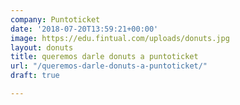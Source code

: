 ```yaml
---
company: Puntoticket
date: '2018-07-20T13:59:21+00:00'
image: https://edu.fintual.com/uploads/donuts.jpg
layout: donuts
title: queremos darle donuts a puntoticket
url: "/queremos-darle-donuts-a-puntoticket/"
draft: true

---
```

